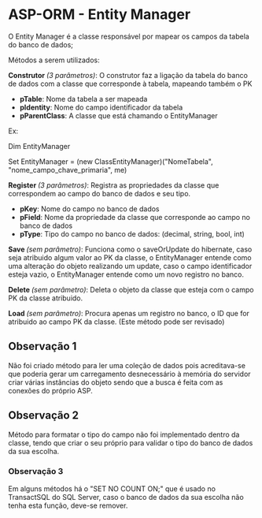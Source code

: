 # ASP-ORM - Entity Manager

O Entity Manager é a classe responsável por mapear os campos da tabela do banco de dados;

Métodos a serem utilizados:

<b> Construtor </b> <i>(3 parâmetros)</i>: O construtor faz a ligação da tabela do banco de dados com a classe que corresponde à tabela, mapeando também o PK

<ul>
  <li><b>pTable</b>: Nome da tabela a ser mapeada</li>
  <li><b>pIdentity</b>: Nome do campo identificador da tabela</li>
  <li><b>pParentClass</b>: A classe que está chamando o EntityManager</li>
</ul>

<p>Ex:</p> 
<p>Dim EntityManager</p>
<p>Set EntityManager = (new ClassEntityManager)("NomeTabela", "nome_campo_chave_primaria", me)</p>

<p></p>
<b> Register </b> <i>(3 parâmetros)</i>: Registra as propriedades da classe que correspondem ao campo do banco de dados e seu tipo.
<ul>
  <li><b>pKey</b>: Nome do campo no banco de dados</li>
  <li><b>pField</b>: Nome da propriedade da classe que corresponde ao campo no banco de dados</li>
  <li><b>pType</b>: Tipo do campo no banco de dados: (decimal, string, bool, int) </li>
</ul> 

<p></p>
<b> Save </b><i>(sem parâmetro)</i>: Funciona como o saveOrUpdate do hibernate, caso seja atribuido algum valor ao PK da classe, o EntityManager entende como uma alteração do objeto realizando um update, caso o campo identificador esteja vazio, o EntityManager entende como um novo registro no banco.

<p></p>
<b> Delete </b><i>(sem parâmetro)</i>: Deleta o objeto da classe que esteja com o campo PK da classe atribuido.

<p></p>
<b> Load </b><i>(sem parâmetro)</i>: Procura apenas um registro no banco, o ID que for atribuido ao campo PK da classe. (Este método pode ser revisado)


<h2> Observação 1 </h2>
Não foi criado método para ler uma coleção de dados pois acreditava-se que poderia gerar um carregamento desnecessário à memória do servidor criar várias instâncias do objeto sendo que a busca é feita com as conexões do próprio ASP.

<h2> Observação 2 </h2>
Método para formatar o tipo do campo não foi implementado dentro da classe, tendo que criar o seu próprio para validar o tipo do banco de dados da sua escolha.

<h3> Observação 3 </h3>
Em alguns métodos há o "SET NO COUNT ON;" que é usado no TransactSQL do SQL Server, caso o banco de dados da sua escolha não tenha esta função, deve-se remover.
